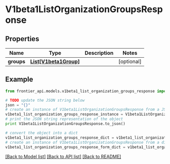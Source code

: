 # V1beta1ListOrganizationGroupsResponse


## Properties
Name | Type | Description | Notes
------------ | ------------- | ------------- | -------------
**groups** | [**List[V1beta1Group]**](V1beta1Group.md) |  | [optional] 

## Example

```python
from frontier_api.models.v1beta1_list_organization_groups_response import V1beta1ListOrganizationGroupsResponse

# TODO update the JSON string below
json = "{}"
# create an instance of V1beta1ListOrganizationGroupsResponse from a JSON string
v1beta1_list_organization_groups_response_instance = V1beta1ListOrganizationGroupsResponse.from_json(json)
# print the JSON string representation of the object
print V1beta1ListOrganizationGroupsResponse.to_json()

# convert the object into a dict
v1beta1_list_organization_groups_response_dict = v1beta1_list_organization_groups_response_instance.to_dict()
# create an instance of V1beta1ListOrganizationGroupsResponse from a dict
v1beta1_list_organization_groups_response_form_dict = v1beta1_list_organization_groups_response.from_dict(v1beta1_list_organization_groups_response_dict)
```
[[Back to Model list]](../README.md#documentation-for-models) [[Back to API list]](../README.md#documentation-for-api-endpoints) [[Back to README]](../README.md)


